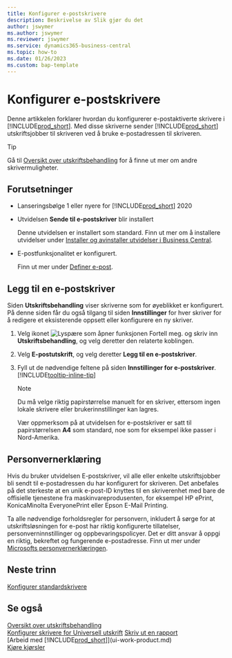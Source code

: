 ```yaml
---
title: Konfigurer e-postskrivere
description: Beskrivelse av Slik gjør du det
author: jswymer
ms.author: jswymer
ms.reviewer: jswymer
ms.service: dynamics365-business-central
ms.topic: how-to
ms.date: 01/26/2023
ms.custom: bap-template
---
```

# <a name="set-up-email-printers"></a><a name="set-up-email-printers"></a>Konfigurer e-postskrivere

Denne artikkelen forklarer hvordan du konfigurerer e-postaktiverte skrivere i [!INCLUDE[prod_short](includes/prod_short.md)]. Med disse skriverne sender [!INCLUDE[prod_short](includes/prod_short.md)] utskriftsjobber til skriveren ved å bruke e-postadressen til skriveren.

> [!TIP]
> Gå til [Oversikt over utskriftsbehandling](admin-printer-setup-overview.md) for å finne ut mer om andre skrivermuligheter. 

## <a name="prerequisites"></a><a name="prerequisites"></a>Forutsetninger

- Lanseringsbølge 1 eller nyere for [!INCLUDE[prod_short](includes/prod_short.md)] 2020
- Utvidelsen **Sende til e-postskriver** blir installert

    Denne utvidelsen er installert som standard. Finn ut mer om å installere utvidelser under [Installer og avinstaller utvidelser i Business Central](ui-extensions-install-uninstall.md).
- E-postfunksjonalitet er konfigurert.

   Finn ut mer under [Definer e-post](admin-how-setup-email.md).

## <a name="add-an-email-printer"></a><a name="add-an-email-printer"></a>Legg til en e-postskriver

Siden **Utskriftsbehandling** viser skriverne som for øyeblikket er konfigurert. På denne siden får du også tilgang til siden **Innstillinger** for hver skriver for å redigere et eksisterende oppsett eller konfigurere en ny skriver.

1. Velg ikonet ![Lyspære som åpner funksjonen Fortell meg.](media/ui-search/search_small.png "Fortell hva du vil gjøre") og skriv inn **Utskriftsbehandling**, og velg deretter den relaterte koblingen.
2. Velg **E-postutskrift**, og velg deretter **Legg til en e-postskriver**.
3. Fyll ut de nødvendige feltene på siden **Innstillinger for e-postskriver**. [!INCLUDE[tooltip-inline-tip](includes/tooltip-inline-tip_md.md)]

    > [!NOTE]
    > Du må velge riktig papirstørrelse manuelt for en skriver, ettersom ingen lokale skrivere eller brukerinnstillinger kan lagres.
    >
    > Vær oppmerksom på at utvidelsen for e-postskriver er satt til papirstørrelsen **A4** som standard, noe som for eksempel ikke passer i Nord-Amerika.

## <a name="privacy-notice"></a><a name="privacy-notice"></a>Personvernerklæring

Hvis du bruker utvidelsen E-postskriver, vil alle eller enkelte utskriftsjobber bli sendt til e-postadressen du har konfigurert for skriveren. Det anbefales på det sterkeste at en unik e-post-ID knyttes til en skriverenhet med bare de offisielle tjenestene fra maskinvareprodusenten, for eksempel HP ePrint, KonicaMinolta EveryonePrint eller Epson E-Mail Printing.

Ta alle nødvendige forholdsregler for personvern, inkludert å sørge for at utskriftsløsningen for e-post har riktig konfigurerte tillatelser, personverninnstillinger og oppbevaringspolicyer. Det er ditt ansvar å oppgi en riktig, bekreftet og fungerende e-postadresse. Finn ut mer under [Microsofts personvernerklæringen](https://privacy.microsoft.com/privacystatement).

## <a name="next-steps"></a><a name="next-steps"></a>Neste trinn

[Konfigurer standardskrivere](ui-specify-printer-selection-reports.md)

## <a name="see-also"></a><a name="see-also"></a>Se også

[Oversikt over utskriftsbehandling](admin-printer-setup-overview.md)  
[Konfigurer skrivere for Universell utskrift](admin-printer-setup-universal-print.md)
[Skriv ut en rapport](ui-work-report.md#PrintReport)  
[Arbeid med [!INCLUDE[prod_short](includes/prod_short.md)]](ui-work-product.md)  
[Kjøre kjørsler](ui-how-run-batch-jobs.md)  
